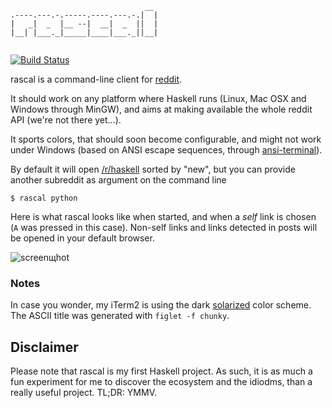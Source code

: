 ```
                              __ 
.----.---.-.-----.----.---.-.|  |
|   _|  _  |__ --|  __|  _  ||  |
|__| |___._|_____|____|___._||__|
                                 
```

[![Build Status](https://travis-ci.org/soli/rascal.png)](https://travis-ci.org/soli/rascal)

rascal is a command-line client for [reddit](http://www.reddit.com/).

It should work on any platform where Haskell runs (Linux, Mac OSX and Windows
through MinGW), and aims at making available the whole reddit API (we're not
there yet…).

It sports colors, that should soon become configurable, and might not work
under Windows (based on ANSI escape sequences, through
[ansi-terminal](https://github.com/batterseapower/ansi-terminal)).

By default it will open [/r/haskell](http://www.reddit.com/r/haskell/new)
sorted by "new", but you can provide another subreddit as argument on the
command line

```
$ rascal python
```

Here is what rascal looks like when started, and when a _self_ link is chosen
(`A` was pressed in this case). Non-self links and links detected in posts
will be opened in your default browser.

![screenщhot](https://github.com/soli/rascal/raw/master/screenshot.png)

### Notes

In case you wonder, my iTerm2 is using the dark
[solarized](https://github.com/altercation/solarized) color scheme. The ASCII
title was generated with `figlet -f chunky`.

## Disclaimer

Please note that rascal is my first Haskell project. As such, it is as much a
fun experiment for me to discover the ecosystem and the idiodms, than a really
useful project. TL;DR: YMMV.
